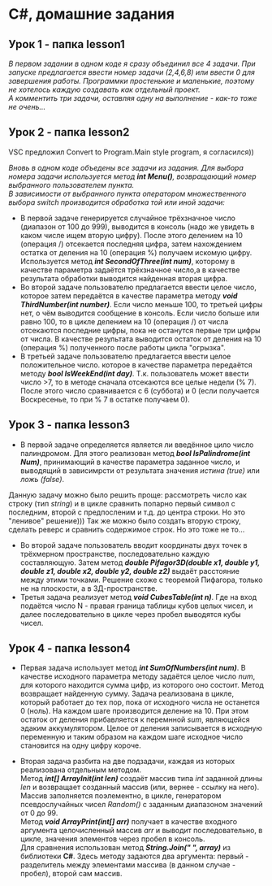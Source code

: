 # C#, домашние задания

## Урок 1 - папка lesson1
*В первом задании в одном коде я сразу объединил все 4 задачи. При запуске предлагается ввести номер задачи (2,4,6,8) или ввести 0 для завершения работы.*
*Программки простенькие и маленькие, поэтому не хотелось каждую создавать как отдельный проект.*  
*А комментить три задачи, оставляя одну на выполнение - как-то тоже не очень...*

## Урок 2 - папка lesson2

VSC предложил Convert to Program.Main style program, я согласился))

*Вновь в одном коде объедены все задачи из задания. 
Для выбора номера задачи используется метод ***int Menu()***, возвращающий номер выбранного пользователем пункта.*  
*В зависимости от выбранного пункта оператором множественного выбора switch производится обработка той или иной задачи:*
* В первой задаче генерируется случайное трёхзначное число (диапазон от 100 до 999), выводится в консоль (надо же увидеть в каком числе ищем вторую цифру). После этого делением на 10 (операция /) отсекается последняя цифра, затем нахождением остатка от деления на 10 (операция %) получаем искомую цифру.
Используется метод ***int SecondOfThree(int num)***, которому в качестве параметра задаётся трёхзначное число,а в качестве результата обработки выводится найденная вторая цифра.
* Во второй задаче пользователю предлагается ввести целое число, которое затем передаётся в качестве параметра методу ***void ThirdNumber(int number)***. 
Если число меньше 100, то третьей цифры нет, о чём выводится сообщение в консоль. Если число больше или равно 100, то в цикле делением на 10 (операция /) от числа отсекаются последние цифры, пока не останутся первые три цифры от числа. В качестве результата выводится остаток от деления на 10 (операция %) полученного после работы цикла "огрызка".
* В третьей задаче пользователю предлагается ввести целое положительное число. которое в качестве параметра передаётся методу ***bool IsWeekEnd(int day)***. Т.к. пользователь может ввести число >7, то в методе сначала отсекаются все целые недели (% 7). После этого число сравнивается с 6 (суббота) и 0 (если получается Воскресенье, то при % 7 в остатке получаем 0).

## Урок 3 - папка lesson3

* В первой задаче определяется является ли введённое цило число палиндромом. Для этого реализован метод ***bool IsPalindrome(int Num)***, принимающий в качестве параметра заданное число, и выводящий в зависимрсти от результата значения *истина (true)* или *ложь (false)*. 

Данную задачу можно было решить проще: рассмотреть число как строку (тип *string*) и в цикле сравнить попарно первый символ с последним, второй с предпосленим и т.д. до центра строки. Но это "ленивое" решение))) Так же можно было создать вторую строку, сделать реверс и сравнить содержимое строк. Но это тоже не то...  
* Во второй задаче пользователь вводит координаты двух точек в трёхмерном пространстве, последовательно каждую составляющую. Затем метод ***double Pifagor3D(double x1, double y1, double z1, double x2, double y2, double z2)*** выдаёт расстояние между этими точками. Решение схоже с теоремой Пифагора, только не на плоскости, а в 3Д-пространстве.  
* Третья задача реализует метод ***void CubesTable(int n)***. Где на вход подаётся число N - правая граница таблицы кубов целых чисел, и далее последовательно в цикле через пробел выводятся кубы чисел.

## Урок 4 - папка lesson4

* Первая задача использует метод ***int SumOfNumbers(int num)***. В качестве исходного параметра методу задаётся целое число *num*, для которого находится сумма цифр, из которого оно состоит. Метод возвращает найденную сумму. Задача реализована в цикле, который работает до тех пор, пока от исходного числа не останется 0 (ноль). На каждом шаге производится деление на 10. При этом остаток от деления прибавляется к перемнной *sum*, являющeйся эдаким аккумулятором. Целое от деления записывается в исходную переменную и таким образом на каждом шаге исходное число становится на одну цифру короче.

* Вторая задача разбита на две подзадачи, каждая из которых реализована отдельным методом.  
Метод ***int[] ArrayInit(int len)*** создаёт массив типа *int* заданной длины *len* и возвращает созданный массив (или, вернее - ссылку на него). Массив заполняется поэлементно, в цикле, генератором псевдослучайных чисел *Random()* с заданным диапазоном значений от 0 до 99.  
Метод ***void ArrayPrint(int[] arr)*** получает в качестве входного аргумента целочисленный массив *arr* и выводит последовательно, в цикле, значения элементов через пробел в консоль.   
Для сравнения использован метод ***String.Join(" ", array)*** из библиотеки **C#**. Здесь методу задаются два аргумента: первый - разделитель между элементами массива (в данном случае - пробел), второй сам массив.